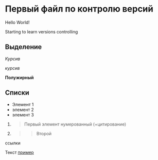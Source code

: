 # Первый файл по контролю версий
Hello World!

Starting to learn versions controlling 

## Выделение
*Курсив*

_курсив_

**Полужирный**


## Списки
* Элемент 1
* элемент 2
* элемент 3

1. >Первый элемент нумерованный (+цитирование)
2. >>Второй

ссылки 

Текст [пример](http.example.com "всплывающая подсказка")